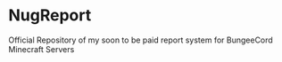 # NugReport
Official Repository of my soon to be paid report system for BungeeCord Minecraft Servers
